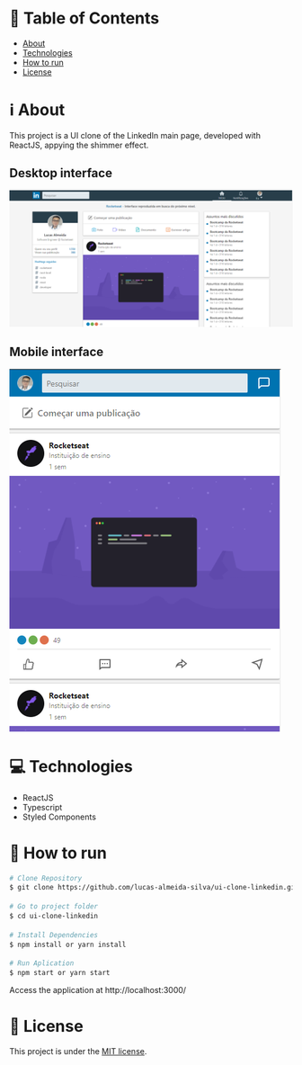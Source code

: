 # :page_with_curl: Table of Contents

* [About](#information_source-about)
* [Technologies](#computer-technologies)
* [How to run](#seedling-how-to-run)
* [License](#pencil-license)

# :information_source: About

This project is a UI clone of the LinkedIn main page, developed with ReactJS, appying the shimmer effect.

## Desktop interface

<img src=".github/ui-desktop.png" alt="Desktop" />

## Mobile interface

<img src=".github/ui-mobile.png" alt="Mobile" />

# :computer: Technologies

  - ReactJS
  - Typescript
  - Styled Components

# :seedling: How to run

```bash
# Clone Repository
$ git clone https://github.com/lucas-almeida-silva/ui-clone-linkedin.git

# Go to project folder
$ cd ui-clone-linkedin

# Install Dependencies
$ npm install or yarn install

# Run Aplication
$ npm start or yarn start
```
Access the application at http://localhost:3000/

# :pencil: License

This project is under the [MIT license](LICENSE).